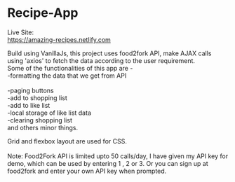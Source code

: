   # Recipe-App 
  
 Live Site: <br>
 https://amazing-recipes.netlify.com 
  
  
Build using VanillaJs, this project uses food2fork API, make AJAX calls using 'axios' to fetch the data according to the user requirement. <br>
Some of the functionalities of this app are - <br>
   -formatting the data that we get from API <br>   
   -paging buttons <br>
   -add to shopping list <br>
   -add to like list <br>
   -local storage of like list data <br>
   -clearing shopping list <br> 
    and others minor things. <br>
 
 Grid and flexbox layout are used for CSS.<br>
 <br>
 Note: Food2Fork API is limited upto 50 calls/day, I have given my API key for demo, which can be used by entering 1 , 2 or 3. Or you can sign up at food2fork and enter your own API key when prompted. 
 
 
   
